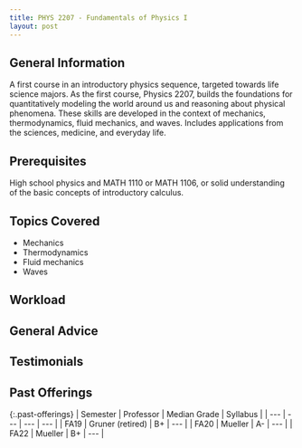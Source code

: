 ```yaml
---
title: PHYS 2207 - Fundamentals of Physics I
layout: post
---
```


<link rel="stylesheet" href="/main.css">

## General Information

A first course in an introductory physics sequence, targeted towards life science majors. As the first course, Physics 2207, builds the foundations for quantitatively modeling the world around us and reasoning about physical phenomena. These skills are developed in the context of mechanics, thermodynamics, fluid mechanics, and waves.  Includes applications from the sciences, medicine, and everyday life.

## Prerequisites

High school physics and MATH 1110 or MATH 1106, or solid understanding of the basic concepts of introductory calculus.

## Topics Covered

  -  Mechanics 
  -  Thermodynamics 
  -  Fluid mechanics 
  -  Waves

## Workload



## General Advice



## Testimonials



## Past Offerings

{:.past-offerings}
| Semester | Professor | Median Grade | Syllabus |
| --- | --- | --- | --- |
| FA19 | Gruner (retired) | B+ | --- |
| FA20 | Mueller | A- | --- |
| FA22 | Mueller | B+ | --- |
